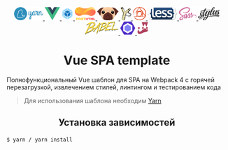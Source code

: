 <div align="center">
  <a href="https://yarnpkg.com/">
    <img height="30" alt="Yarn logo" src="/help/logos/yarn-logo.png">
  </a>
  <a href="https://vuejs.org/">
    <img height="30" alt="Vue logo" src="/help/logos/vue-logo.png">
  </a>
  <a href="https://webpack.js.org/">
    <img height="30" alt="Webpack logo" src="/help/logos/webpack-logo.png">
  </a>
  <a href="https://github.com/posthtml/posthtml/">
    <img height="30" alt="Posthtml logo" src="/help/logos/posthtml-logo.png">
  </a>
  <a href="https://pugjs.org/">
    <img height="30" alt="Pug logo" src="/help/logos/pug-logo.png">
  </a>
  <a href="http://haml.info/">
    <img height="30" alt="Haml logo" src="/help/logos/haml-logo.png">
  </a>
  <a href="https://postcss.org/">
    <img height="30" alt="Postcss logo" src="/help/logos/postcss-logo.png">
  </a>
  <a href="http://lesscss.org/">
    <img height="30" alt="Less logo" src="/help/logos/less-logo.png">
  </a>
  <a href="https://sass-lang.com/">
    <img height="30" alt="Sass logo" src="/help/logos/sass-logo.png">
  </a>
  <a href="http://stylus-lang.com/">
    <img height="30" alt="Stylus logo" src="/help/logos/stylus-logo.png">
  </a>
  <a href="https://babeljs.io/">
    <img height="30" alt="Babel logo" src="/help/logos/babel-logo.png">
  </a>
  <a href="https://eslint.org/">
    <img height="30" alt="Eslint logo" src="/help/logos/eslint-logo.png">
  </a>
  <a href="https://facebook.github.io/jest/">
    <img height="30" alt="Jest logo" src="/help/logos/jest-logo.png">
  </a>
</div>

<h1 align="center">Vue SPA template</h1>
<p>Полнофункциональный Vue шаблон для SPA на Webpack 4 с горячей перезагрузкой, извлечением стилей, линтингом и тестированием кода</p>

> Для использования шаблона необходим <a href="https://yarnpkg.com/">Yarn</a>

<h2 align="center">Установка зависимостей</h2>

```bash
$ yarn / yarn install
```
